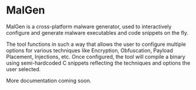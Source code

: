 # MalGen

MalGen is a cross-platform malware generator, used to interactively configure and generate malware executables and code snippets on the fly. 

The tool functions in such a way that allows the user to configure multiple options for various techniques like Encryption, Obfuscation, Payload Placement, Injections, etc. Once configured, the tool will compile a binary using semi-hardcoded C snippets reflecting the techniques and options the user selected.

More documentation coming soon.

